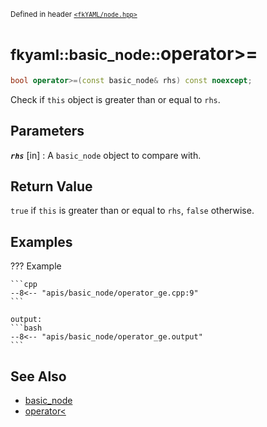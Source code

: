 <small>Defined in header [`<fkYAML/node.hpp>`](https://github.com/fktn-k/fkYAML/blob/develop/include/fkYAML/node.hpp)</small>

# <small>fkyaml::basic_node::</small>operator>=

```cpp
bool operator>=(const basic_node& rhs) const noexcept;
```

Check if `this` object is greater than or equal to `rhs`.  

## **Parameters**

***`rhs`*** [in]
:   A `basic_node` object to compare with.

## **Return Value**

`true` if `this` is greater than or equal to `rhs`, `false` otherwise.

## **Examples**

??? Example

    ```cpp
    --8<-- "apis/basic_node/operator_ge.cpp:9"
    ```

    output:
    ```bash
    --8<-- "apis/basic_node/operator_ge.output"
    ```

## **See Also**

* [basic_node](index.md)
* [operator<](operator_lt.md)
